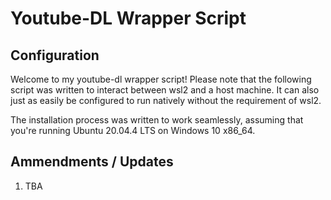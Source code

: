 # Youtube-DL Wrapper Script

## Configuration
Welcome to my youtube-dl wrapper script! Please note that the following script was written to interact between wsl2 and a host machine. 
It can also just as easily be configured to run natively without the requirement of wsl2. 

The installation process was written to work seamlessly, assuming that you're running Ubuntu 20.04.4 LTS on Windows 10 x86_64.

## Ammendments / Updates
1. TBA

